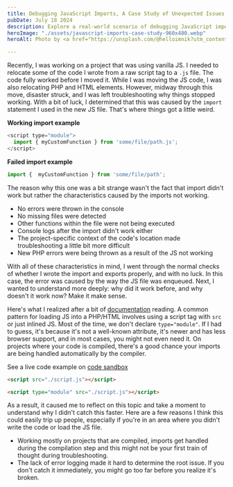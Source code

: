 ```yaml
---
title: Debugging JavaScript Imports, A Case Study of Unexpected Issues
pubDate: July 18 2024
description: Explore a real-world scenario of debugging JavaScript imports after relocating code from a script tag to a `.js` file. Understand the unexpected issues that arose, the troubleshooting process, and key takeaways for avoiding similar problems in your projects.
heroImage: "./assets/javascript-imports-case-study-960x480.webp"
heroAlt: Photo by <a href="https://unsplash.com/@helloimnik?utm_content=creditCopyText&utm_medium=referral&utm_source=unsplash">Nik</a> on <a href="https://unsplash.com/photos/lego-minifig-head-toy-lot-v8pL84kvTTc?utm_content=creditCopyText&utm_medium=referral&utm_source=unsplash">Unsplash</a>

---
```


Recently, I was working on a project that was using vanilla JS. I needed to relocate some of the code I wrote from a raw script tag to a `.js` file. The code fully worked before I moved it. While I was moving the JS code, I was also relocating PHP and HTML elements. However, midway through this move, disaster struck, and I was left troubleshooting why things stopped working. With a bit of luck, I determined that this was caused by the `import` statement I used in the new JS file. That's where things got a little weird.

**Working import example**

```js
<script type="module">
  import { myCustomFunction } from 'some/file/path.js';
</script>
```

**Failed import example**

```js
import {  myCustomFunction } from 'some/file/path';
```

The reason why this one was a bit strange wasn't the fact that import didn't work but rather the characteristics caused by the imports not working.

- No errors were thrown in the console
- No missing files were detected
- Other functions within the file were not being executed
- Console logs after the import didn't work either
- The project-specific context of the code's location made troubleshooting a little bit more difficult
- New PHP errors were being thrown as a result of the JS not working

With all of these characteristics in mind, I went through the normal checks of whether I wrote the import and exports properly, and with no luck. In this case, the error was caused by the way the JS file was enqueued. Next, I wanted to understand more deeply: why did it work before, and why doesn't it work now? Make it make sense.

Here's what I realized after a bit of [documentation](https://developer.mozilla.org/en-US/docs/Web/JavaScript/Reference/Statements/import) reading. A common pattern for loading JS into a PHP/HTML involves using a script tag with `src` or just inlined JS. Most of the time, we don't declare `type="module"`. If I had to guess, it's because it's not a well-known attribute, it's newer and has less browser support, and in most cases, you might not even need it. On projects where your code is compiled, there's a good chance your imports are being handled automatically by the compiler.

See a live code example on [code sandbox](https://codesandbox.io/p/sandbox/import-module-debugging-5vhhjl?file=%2Fsrc%2Findex.js%3A6%2C1&layout=%257B%2522sidebarPanel%2522%253A%2522EXPLORER%2522%252C%2522rootPanelGroup%2522%253A%257B%2522direction%2522%253A%2522horizontal%2522%252C%2522contentType%2522%253A%2522UNKNOWN%2522%252C%2522type%2522%253A%2522PANEL_GROUP%2522%252C%2522id%2522%253A%2522ROOT_LAYOUT%2522%252C%2522panels%2522%253A%255B%257B%2522type%2522%253A%2522PANEL_GROUP%2522%252C%2522contentType%2522%253A%2522UNKNOWN%2522%252C%2522direction%2522%253A%2522vertical%2522%252C%2522id%2522%253A%2522clyr8wo0600063b6i8xkjkaca%2522%252C%2522sizes%2522%253A%255B100%252C0%255D%252C%2522panels%2522%253A%255B%257B%2522type%2522%253A%2522PANEL_GROUP%2522%252C%2522contentType%2522%253A%2522EDITOR%2522%252C%2522direction%2522%253A%2522horizontal%2522%252C%2522id%2522%253A%2522EDITOR%2522%252C%2522panels%2522%253A%255B%257B%2522type%2522%253A%2522PANEL%2522%252C%2522contentType%2522%253A%2522EDITOR%2522%252C%2522id%2522%253A%2522clyr8wo0600023b6il43k4l2q%2522%257D%255D%257D%252C%257B%2522type%2522%253A%2522PANEL_GROUP%2522%252C%2522contentType%2522%253A%2522SHELLS%2522%252C%2522direction%2522%253A%2522horizontal%2522%252C%2522id%2522%253A%2522SHELLS%2522%252C%2522panels%2522%253A%255B%257B%2522type%2522%253A%2522PANEL%2522%252C%2522contentType%2522%253A%2522SHELLS%2522%252C%2522id%2522%253A%2522clyr8wo0600033b6io39kdxiw%2522%257D%255D%252C%2522sizes%2522%253A%255B100%255D%257D%255D%257D%252C%257B%2522type%2522%253A%2522PANEL_GROUP%2522%252C%2522contentType%2522%253A%2522DEVTOOLS%2522%252C%2522direction%2522%253A%2522vertical%2522%252C%2522id%2522%253A%2522DEVTOOLS%2522%252C%2522panels%2522%253A%255B%257B%2522type%2522%253A%2522PANEL%2522%252C%2522contentType%2522%253A%2522DEVTOOLS%2522%252C%2522id%2522%253A%2522clyr8wo0600053b6ifie5k2qp%2522%257D%255D%252C%2522sizes%2522%253A%255B100%255D%257D%255D%252C%2522sizes%2522%253A%255B50%252C50%255D%257D%252C%2522tabbedPanels%2522%253A%257B%2522clyr8wo0600023b6il43k4l2q%2522%253A%257B%2522tabs%2522%253A%255B%257B%2522id%2522%253A%2522clyr8wo0600013b6itz3hv9gp%2522%252C%2522mode%2522%253A%2522permanent%2522%252C%2522type%2522%253A%2522FILE%2522%252C%2522filepath%2522%253A%2522%252Fsrc%252Findex.html%2522%252C%2522state%2522%253A%2522IDLE%2522%257D%252C%257B%2522id%2522%253A%2522clyr90egg00023b6op85ldly7%2522%252C%2522mode%2522%253A%2522permanent%2522%252C%2522type%2522%253A%2522FILE%2522%252C%2522initialSelections%2522%253A%255B%257B%2522startLineNumber%2522%253A6%252C%2522startColumn%2522%253A1%252C%2522endLineNumber%2522%253A6%252C%2522endColumn%2522%253A1%257D%255D%252C%2522filepath%2522%253A%2522%252Fsrc%252Findex.js%2522%252C%2522state%2522%253A%2522IDLE%2522%257D%255D%252C%2522id%2522%253A%2522clyr8wo0600023b6il43k4l2q%2522%252C%2522activeTabId%2522%253A%2522clyr90egg00023b6op85ldly7%2522%257D%252C%2522clyr8wo0600053b6ifie5k2qp%2522%253A%257B%2522id%2522%253A%2522clyr8wo0600053b6ifie5k2qp%2522%252C%2522activeTabId%2522%253A%2522clyr8yj8l006a3b6izomgbwv1%2522%252C%2522tabs%2522%253A%255B%257B%2522id%2522%253A%2522clyr8wo0600043b6icbj5yhn7%2522%252C%2522mode%2522%253A%2522permanent%2522%252C%2522type%2522%253A%2522UNASSIGNED_PORT%2522%252C%2522port%2522%253A0%252C%2522path%2522%253A%2522%252F%2522%257D%252C%257B%2522type%2522%253A%2522UNASSIGNED_PORT%2522%252C%2522port%2522%253A0%252C%2522id%2522%253A%2522clyr8yj8l006a3b6izomgbwv1%2522%252C%2522mode%2522%253A%2522permanent%2522%252C%2522path%2522%253A%2522%252F%2522%257D%255D%257D%252C%2522clyr8wo0600033b6io39kdxiw%2522%253A%257B%2522tabs%2522%253A%255B%255D%252C%2522id%2522%253A%2522clyr8wo0600033b6io39kdxiw%2522%257D%257D%252C%2522showDevtools%2522%253Atrue%252C%2522showShells%2522%253Afalse%252C%2522showSidebar%2522%253Atrue%252C%2522sidebarPanelSize%2522%253A15%257D)

```html
<script src="./script.js"></script>
```

```html
<script type="module" src="./script.js"></script>
```

As a result, it caused me to reflect on this topic and take a moment to understand why I didn't catch this faster. Here are a few reasons I think this could easily trip up people, especially if you're in an area where you didn't write the code or load the JS file.

- Working mostly on projects that are compiled, imports get handled during the compilation step and this might not be your first train of thought during troubleshooting.
- The lack of error logging made it hard to determine the root issue. If you don't catch it immediately, you might go too far before you realize it's broken.